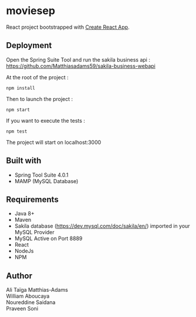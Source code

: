 # moviesep

React project bootstrapped with [Create React App](https://github.com/facebook/create-react-app).

## Deployment

Open the Spring Suite Tool and run the sakila business api : https://github.com/Matthiasadams59/sakila-business-webapi  

At the root of the project :
```
npm install
```
Then to launch the project : 
```
npm start
```
If you want to execute the tests : 
```
npm test
```
The project will start on localhost:3000

## Built with

* Spring Tool Suite 4.0.1
* MAMP (MySQL Database)

## Requirements

* Java 8+
* Maven
* Sakila database (https://dev.mysql.com/doc/sakila/en/) imported in your MySQL Provider
* MySQL Active on Port 8889
* React  
* NodeJs  
* NPM  

## Author

Ali Taïga Matthias-Adams  
William Aboucaya  
Noureddine Saidana  
Praveen Soni
